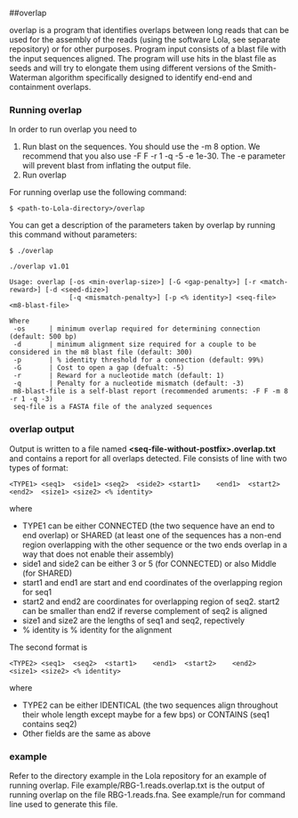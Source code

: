 ##overlap

overlap is a program that identifies overlaps between long reads that can be used for the assembly of the reads (using the software Lola, see 
separate repository) or for other purposes. Program input consists of a blast file with the input sequences aligned. The program will use hits in the blast file as 
seeds and will try to elongate them using different versions of the Smith-Waterman algorithm specifically designed to identify end-end and containment 
overlaps. 

### Running overlap

In order to run overlap you need to

1. Run blast on the sequences. You should use the -m 8 option. We recommend that you also use -F F -r 1 -q -5 -e 1e-30. The -e parameter will prevent blast from inflating the output file. 
2. Run overlap

For running overlap use the following command:

```
$ <path-to-Lola-directory>/overlap
```

You can get a description of the parameters taken by overlap by running this command without parameters:

```
$ ./overlap

./overlap v1.01

Usage: overlap [-os <min-overlap-size>] [-G <gap-penalty>] [-r <match-reward>] [-d <seed-dize>]
               [-q <mismatch-penalty>] [-p <% identity>] <seq-file> <m8-blast-file>

Where
 -os      | minimum overlap required for determining connection (default: 500 bp)
 -d       | minimum alignment size required for a couple to be considered in the m8 blast file (default: 300)
 -p       | % identity threshold for a connection (default: 99%)
 -G       | Cost to open a gap (defualt: -5)
 -r       | Reward for a nucleotide match (default: 1)
 -q       | Penalty for a nucleotide mismatch (default: -3)
 m8-blast-file is a self-blast report (recommended aruments: -F F -m 8 -r 1 -q -3)
 seq-file is a FASTA file of the analyzed sequences
```

### overlap output
Output is written to a file named **\<seq-file-without-postfix\>.overlap.txt** and contains a report for all overlaps detected. File consists of line with 
two types of format:

```
<TYPE1>	<seq1>	<side1>	<seq2>	<side2>	<start1>	<end1>	<start2>	<end2>	<size1>	<size2>	<% identity>
```
where
* TYPE1 can be either CONNECTED (the two sequence have an end to end overlap) or SHARED (at least one of the sequences has a non-end region overlapping with 
the other sequence or the two ends overlap in a way that does not enable their assembly)
* side1 and side2 can be either 3 or 5 (for CONNECTED) or also Middle (for SHARED)
* start1 and end1 are start and end coordinates of the overlapping region for seq1
* start2 and end2 are coordinates for overlapping region of seq2. start2 can be smaller than end2 if reverse complement of seq2 is aligned
* size1 and size2 are the lengths of seq1 and seq2, repectively
* % identity is % identity for the alignment

The second format is
```
<TYPE2>	<seq1>	<seq2>	<start1>	<end1>	<start2>	<end2>	<size1>	<size2>	<% identity>
```

where
* TYPE2 can be either IDENTICAL (the two sequences align throughout their whole length except maybe for a few bps) or CONTAINS (seq1 contains seq2)
* Other fields are the same as above

### example

Refer to the directory example in the Lola repository for an example of running overlap. File example/RBG-1.reads.overlap.txt is the output of running 
overlap on the file RBG-1.reads.fna. See example/run for command line used to generate this file. 
